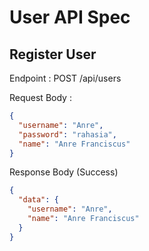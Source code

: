 # User API Spec

## Register User

Endpoint : POST /api/users

Request Body :

```json
{
  "username": "Anre",
  "password": "rahasia",
  "name": "Anre Franciscus"
}
```

Response Body (Success) 
```json
{
  "data": {
    "username": "Anre",
    "name": "Anre Franciscus"
  }
}
```